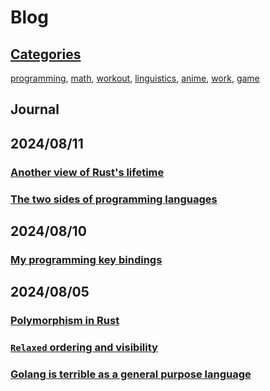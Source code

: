 # Blog

## [Categories](./category.md)

[programming](./category.md#programming), 
[math](./category.md#math), 
[workout](./category.md#workout),
[linguistics](./category.md#linguistics),
[anime](./category.md#anime),
[work](./category.md#work),
[game](./category.md#game)

## Journal

2024/08/11
---
### [Another view of Rust's lifetime](./2024-08-11-02.md)
### [The two sides of programming languages](./2024-08-11-01.md)

2024/08/10
---
### [My programming key bindings](./2024-08-10-01.md)

2024/08/05
---
### [Polymorphism in Rust](./2024-08-05-03.md)
### [`Relaxed` ordering and visibility](./2024-08-05-02.md)
### [Golang is terrible as a general purpose language](./2024-08-05-01.md)
